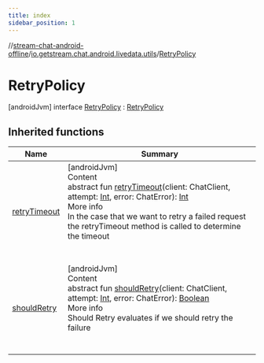 ```yaml
---
title: index
sidebar_position: 1
---
```

//[stream-chat-android-offline](../../../index.md)/[io.getstream.chat.android.livedata.utils](../index.md)/[RetryPolicy](index.md)



# RetryPolicy  
 [androidJvm] interface [RetryPolicy](index.md) : [RetryPolicy](../../io.getstream.chat.android.offline.utils/RetryPolicy/index.md)   


## Inherited functions  
  
|  Name |  Summary | 
|---|---|
| <a name="io.getstream.chat.android.offline.utils/RetryPolicy/retryTimeout/#io.getstream.chat.android.client.ChatClient#kotlin.Int#io.getstream.chat.android.client.errors.ChatError/PointingToDeclaration/"></a>[retryTimeout](../../io.getstream.chat.android.offline.utils/RetryPolicy/retryTimeout.md)| <a name="io.getstream.chat.android.offline.utils/RetryPolicy/retryTimeout/#io.getstream.chat.android.client.ChatClient#kotlin.Int#io.getstream.chat.android.client.errors.ChatError/PointingToDeclaration/"></a>[androidJvm]  <br/>Content  <br/>abstract fun [retryTimeout](../../io.getstream.chat.android.offline.utils/RetryPolicy/retryTimeout.md)(client: ChatClient, attempt: [Int](https://kotlinlang.org/api/latest/jvm/stdlib/kotlin/-int/index.html), error: ChatError): [Int](https://kotlinlang.org/api/latest/jvm/stdlib/kotlin/-int/index.html)  <br/>More info  <br/>In the case that we want to retry a failed request the retryTimeout method is called to determine the timeout  <br/><br/><br/>|
| <a name="io.getstream.chat.android.offline.utils/RetryPolicy/shouldRetry/#io.getstream.chat.android.client.ChatClient#kotlin.Int#io.getstream.chat.android.client.errors.ChatError/PointingToDeclaration/"></a>[shouldRetry](../../io.getstream.chat.android.offline.utils/RetryPolicy/shouldRetry.md)| <a name="io.getstream.chat.android.offline.utils/RetryPolicy/shouldRetry/#io.getstream.chat.android.client.ChatClient#kotlin.Int#io.getstream.chat.android.client.errors.ChatError/PointingToDeclaration/"></a>[androidJvm]  <br/>Content  <br/>abstract fun [shouldRetry](../../io.getstream.chat.android.offline.utils/RetryPolicy/shouldRetry.md)(client: ChatClient, attempt: [Int](https://kotlinlang.org/api/latest/jvm/stdlib/kotlin/-int/index.html), error: ChatError): [Boolean](https://kotlinlang.org/api/latest/jvm/stdlib/kotlin/-boolean/index.html)  <br/>More info  <br/>Should Retry evaluates if we should retry the failure  <br/><br/><br/>|

